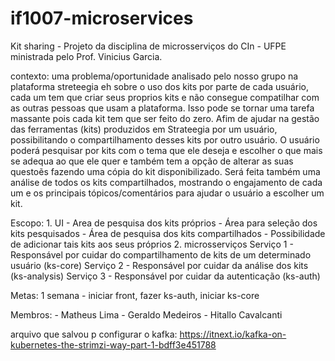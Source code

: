 # if1007-microservices

Kit sharing - Projeto da disciplina de microsserviços do CIn - UFPE ministrada pelo Prof. Vinicius Garcia.

contexto:  uma problema/oportunidade analisado pelo nosso grupo na plataforma streteegia eh sobre o uso dos kits por parte de cada usuário, cada um tem que criar seus proprios kits e não consegue compatilhar com as outras pessoas que usam a plataforma. Isso pode se tornar uma tarefa massante pois cada kit tem que ser feito do zero. Afim de ajudar na gestão das ferramentas (kits) produzidos em Strateegia por um usuário, possibilitando o compartilhamento desses kits por outro usuário. O usuário poderá pesquisar por kits com o tema que ele deseja e escolher o que mais se adequa ao que ele quer e também tem a opção de alterar as suas questoẽs fazendo uma cópia do kit disponibilizado. Será feita também uma análise de todos os kits compartilhados, mostrando o engajamento de cada um e os principais tópicos/comentários para ajudar o usuário a escolher um kit.

Escopo: 1. UI
                 - Area de pesquisa dos kits próprios
                 - Área para seleção dos kits pesquisados
                 - Área de pesquisa dos kits compartilhados
                 - Possibilidade de adicionar tais kits aos seus próprios
        2. microsserviços
                  Serviço 1 - Responsável por cuidar do compartilhamento de kits de um determinado usuário (ks-core)
                  Serviço 2 - Responsável por cuidar da análise dos kits (ks-analysis)
                  Serviço 3 - Responsável por cuidar da autenticação (ks-auth)

Metas: 1 semana - iniciar front, fazer ks-auth, iniciar ks-core

Membros: - Matheus Lima
         - Geraldo Medeiros
         - Hitallo Cavalcanti
        


arquivo que salvou p configurar o kafka:
https://itnext.io/kafka-on-kubernetes-the-strimzi-way-part-1-bdff3e451788